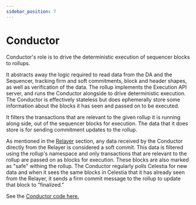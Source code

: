 ```yaml
---
sidebar_position: 7
---
```


# Conductor

Conductor's role is to drive the deterministic execution of sequencer blocks to
rollups. 

It abstracts away the logic required to read data from the DA and the
Sequencer, tracking firm and soft commitments, block and header shapes, as well
as verification of the data. The rollup implements the Execution API server, and
runs the Conductor alongside to drive deterministic execution. The Conductor is
effectively stateless but does ephemerally store some information about the
blocks it has seen and passed on to be executed. 

It filters the transactions that are relevant to the given rollup it is running
along side, out of the sequencer blocks for execution. The data that it does store is
for sending commitment updates to the rollup.

As mentioned in the
[Relayer](/docs/overview-of-astria/architecture/5-relayer.md) section, any data
received by the Conductor directly from the Relayer is considered a soft commit.
This data is filtered using the rollup's namespace and only transactions that
are relevant to the rollup are passed on as blocks for execution. These blocks
are also marked as "safe" withing the rollup. The Conductor regularly polls Celestia for new data
and when it sees the same blocks in Celestia that it has already seen from the
Relayer, it sends a firm commit message to the rollup to update that block to
"finalized."

See the [Conductor code
here.](https://github.com/astriaorg/astria/tree/main/crates/astria-conductor)
